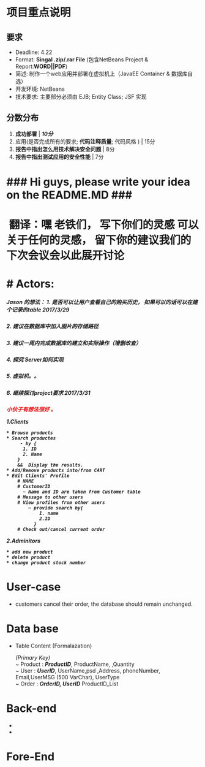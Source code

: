 # 项目重点说明
## 要求
- Deadline: 4.22
- Format: **Singal .zip/.rar File** (包含NetBeans Project & Report:<b>WORD||PDF</b>)
- 简述: 制作一个web应用并部署在虚拟机上（JavaEE Container & 数据库自选）
- 开发环境: NetBeans
- 技术要求: 主要部分必须由 EJB; Entity Class; JSF 实现

## 分数分布

1. **成功部署**						                           | ***10分***
2. 应用(是否完成所有的要求; **代码注释质量**; 代码风格 )  | 15分
3. **报告中指出怎么用技术解决安全问题**			            | 8分
4. **报告中指出测试应用的安全性能**			                | 7分




<h1>### Hi guys, please write your idea on the README.MD ###<h1/>
<h1> 翻译：嘿 老铁们， 写下你们的灵感 可以关于任何的灵感， 留下你的建议我们的下次会议会以此展开讨论<h1/>
# Actors:

<h5>Jason 的想法： 1. 是否可以让用户查看自己的购买历史， 如果可以的话可以在建个记录的table 2017/3/29<h5/>
<h5>2. 建议在数据库中加入图片的存储路径<h5/>
<h5>3. 建议一周内完成数据库的建立和实际操作（增删改查）<h5/>
<h5>4. 探究 Server如何实现<h5/>
<h5>5. 虚拟机。。<h5/>
<h5>6. 继续探讨project要求 2017/3/31<h5/>
<span style="color:red"> 小伙子有想法很好 。</span>

  1.Clients
    
    * Browse products
    * Search productes 
         - by {
          1. ID 
          2. Name
        }   
        &&  Display the results.
    * Add/Remove products into/from CART
    * Edit Clients' Profile
        # NAME
        # CustomerID        
          ~ Name and ID are taken from Customer table
        # Message to other users
        # View profiles from other users 
            – provide search by{
                1. name 
                2.ID
              }
        # Check out/cancel current order
        
        
        
  2.Adminitors

    * add new product
    * delete product
    * change product stock number



# User-case 

* customers cancel their order, the database should remain unchanged.



# Data base

  * Table Content (Formalazation)
    <br/>
  
    <i>(Primary Key)</i><br/>
    ~ Product :   <i><b>ProductID</b></i>,  ProductName, ,Quantity<br/>
    ~ User    :   <i><b>UserID</b></i>, UserName,psd ,Address, phoneNumber, Email,UserMSG (500 VarChar), UserType<br/>
    ~ Order   :   <i><b>OrderID,  UserID</b></i> ProductID_List<br/>
  
  
# Back-end
  * 
  * 
  
# Fore-End
  
